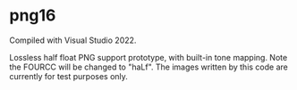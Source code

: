 # png16
Compiled with Visual Studio 2022.

Lossless half float PNG support prototype, with built-in tone mapping. Note the FOURCC will be changed to "haLf". The images written by this code are currently for test purposes only.
